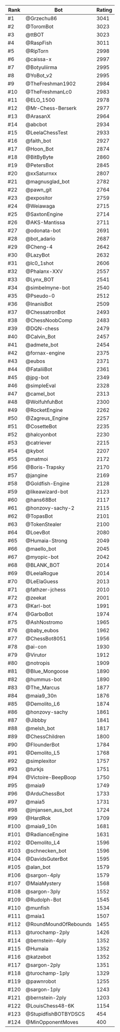 Rank|Bot|Rating
---|---|---
#1|@Grzechu86|3041
#2|@ToromBot|3023
#3|@ttBOT|3023
#4|@RaspFish|3011
#5|@RipTorn|2998
#6|@caissa-x|2997
#7|@Botyuliirma|2995
#8|@YoBot_v2|2995
#9|@TheFreshman1902|2984
#10|@TheFreshmanLc0|2983
#11|@ELO_1500|2978
#12|@Mr-Chess-Berserk|2977
#13|@ArasanX|2964
#14|@abcbot|2934
#15|@LeelaChessTest|2933
#16|@faith_bot|2927
#17|@Hoon_Bot|2874
#18|@BitByByte|2860
#19|@PetersBot|2845
#20|@xxSaturnxx|2807
#21|@magnusglad_bot|2782
#22|@pawn_git|2764
#23|@expositor|2759
#24|@Weiawaga|2715
#25|@SaxtonEngine|2714
#26|@AKS-Mantissa|2711
#27|@odonata-bot|2691
#28|@bot_adario|2687
#29|@Cheng-4|2642
#30|@LazyBot|2632
#31|@lc0_1shot|2606
#32|@Phalanx-XXV|2557
#33|@Lynx_BOT|2541
#34|@simbelmyne-bot|2540
#35|@Pseudo-0|2512
#36|@InanisBot|2509
#37|@ChessatronBot|2493
#38|@ChessNoobComp|2483
#39|@DQN-chess|2479
#40|@Calvin_Bot|2457
#41|@admete_bot|2454
#42|@fornax-engine|2375
#43|@eubos|2371
#44|@FataliiBot|2361
#45|@jpg-bot|2349
#46|@simpleEval|2328
#47|@camel_bot|2313
#48|@WolfuhfuhBot|2300
#49|@RocketEngine|2262
#50|@Zagreus_Engine|2257
#51|@CosetteBot|2235
#52|@halcyonbot|2230
#53|@catriever|2215
#54|@kybot|2207
#55|@matmoi|2172
#56|@Boris-Trapsky|2170
#57|@jangine|2169
#58|@Goldfish-Engine|2128
#59|@likeawizard-bot|2123
#60|@hans68Bot|2117
#61|@honzovy-sachy-2|2115
#62|@TopasBot|2101
#63|@TokenStealer|2100
#64|@LoevBot|2080
#65|@Humaia-Strong|2049
#66|@maello_bot|2045
#67|@myopic-bot|2042
#68|@BLANK_BOT|2014
#69|@LeelaRogue|2014
#70|@LeElaGuess|2013
#71|@fathzer-jchess|2010
#72|@zeekat|2001
#73|@Karl-bot|1991
#74|@GarboBot|1974
#75|@AshNostromo|1965
#76|@baby_eubos|1962
#77|@ChessBot8051|1956
#78|@ai-con|1930
#79|@Virutor|1912
#80|@notropis|1909
#81|@Blue_Mongoose|1890
#82|@hummus-bot|1890
#83|@The_Marcus|1877
#84|@maia9_30n|1876
#85|@Demolito_L6|1874
#86|@honzovy-sachy|1861
#87|@Jibbby|1841
#88|@melsh_bot|1817
#89|@ChessChildren|1800
#90|@FlounderBot|1784
#91|@Demolito_L5|1768
#92|@simplexitor|1757
#93|@turkjs|1751
#94|@Victoire-BeepBoop|1750
#95|@maia9|1749
#96|@ArduChessBot|1733
#97|@maia5|1731
#98|@jmjansen_aus_bot|1724
#99|@HardRok|1709
#100|@maia9_10n|1681
#101|@RadianceEngine|1631
#102|@Demolito_L4|1596
#103|@schnecken_bot|1596
#104|@DavidsGuterBot|1595
#105|@alan_bot|1579
#106|@sargon-4ply|1579
#107|@MaiaMystery|1568
#108|@sargon-3ply|1552
#109|@Rudolph-Bot|1545
#110|@munfish|1534
#111|@maia1|1507
#112|@RoundMoundOfRebounds|1455
#113|@turochamp-2ply|1426
#114|@bernstein-4ply|1352
#115|@Humaia|1352
#116|@katzebot|1352
#117|@sargon-2ply|1351
#118|@turochamp-1ply|1329
#119|@pawnrobot|1255
#120|@sargon-1ply|1243
#121|@bernstein-2ply|1203
#122|@LouisChess48-6K|1154
#123|@StupidfishBOTBYDSCS|454
#124|@MinOpponentMoves|400
